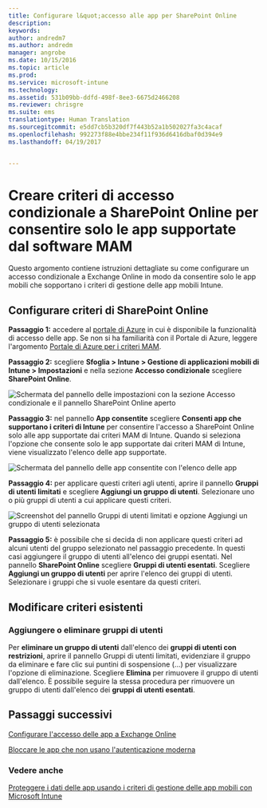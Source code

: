 ```yaml
---
title: Configurare l&quot;accesso alle app per SharePoint Online
description: 
keywords: 
author: andredm7
ms.author: andredm
manager: angrobe
ms.date: 10/15/2016
ms.topic: article
ms.prod: 
ms.service: microsoft-intune
ms.technology: 
ms.assetid: 531b09bb-ddfd-498f-8ee3-6675d2466208
ms.reviewer: chrisgre
ms.suite: ems
translationtype: Human Translation
ms.sourcegitcommit: e5dd7cb5b320df7f443b52a1b502027fa3c4acaf
ms.openlocfilehash: 992273f88e4bbe234f11f936d6416dbaf0d394e9
ms.lasthandoff: 04/19/2017


---
```


# <a name="create-a-sharepoint-online-conditional-access-policy-to-only-allow-apps-supported-by-mam"></a>Creare criteri di accesso condizionale a SharePoint Online per consentire solo le app supportate dal software MAM
Questo argomento contiene istruzioni dettagliate su come configurare un accesso condizionale a Exchange Online in modo da consentire solo le app mobili che sopportano i criteri di gestione delle app mobili Intune.

## <a name="configure-a-sharepoint-online-policy"></a>Configurare criteri di SharePoint Online
**Passaggio 1:** accedere al [portale di Azure](https://portal.azure.com) in cui è disponibile la funzionalità di accesso delle app. Se non si ha familiarità con il Portale di Azure, leggere l'argomento [Portale di Azure per i criteri MAM](azure-portal-for-microsoft-intune-mam-policies.md).

**Passaggio 2:** scegliere **Sfoglia > Intune > Gestione di applicazioni mobili di Intune > Impostazioni** e nella sezione **Accesso condizionale** scegliere **SharePoint Online**.

![Schermata del pannello delle impostazioni con la sezione Accesso condizionale e il pannello SharePoint Online aperto](../media/mam-ca-settings-spo.png)

**Passaggio 3:** nel pannello **App consentite** scegliere **Consenti app che supportano i criteri di Intune** per consentire l'accesso a SharePoint Online solo alle app supportate dai criteri MAM di Intune. Quando si seleziona l'opzione che consente solo le app supportate dai criteri MAM di Intune, viene visualizzato l'elenco delle app supportate.

![Schermata del pannello delle app consentite con l'elenco delle app](../media/mam-ca-spo-allowed-apps.png)

**Passaggio 4:** per applicare questi criteri agli utenti, aprire il pannello **Gruppi di utenti limitati** e scegliere **Aggiungi un gruppo di utenti**. Selezionare uno o più gruppi di utenti a cui applicare questi criteri.

![Screenshot del pannello Gruppi di utenti limitati e opzione Aggiungi un gruppo di utenti selezionata](../media/mam-ca-spo-restricted-groups.png)


**Passaggio 5:** è possibile che si decida di non applicare questi criteri ad alcuni utenti del gruppo selezionato nel passaggio precedente. In questi casi aggiungere il gruppo di utenti all'elenco dei gruppi esentati. Nel pannello **SharePoint Online** scegliere **Gruppi di utenti esentati**. Scegliere **Aggiungi un gruppo di utenti** per aprire l'elenco dei gruppi di utenti. Selezionare i gruppi che si vuole esentare da questi criteri.  

## <a name="modifying-an-existing-policy"></a>Modificare criteri esistenti
### <a name="adding-or-deleting-user-groups"></a>Aggiungere o eliminare gruppi di utenti
Per **eliminare un gruppo di utenti** dall'elenco dei **gruppi di utenti con restrizioni**, aprire il pannello Gruppi di utenti limitati, evidenziare il gruppo da eliminare e fare clic sui puntini di sospensione (...) per visualizzare l'opzione di eliminazione. Scegliere **Elimina** per rimuovere il gruppo di utenti dall'elenco. È possibile seguire la stessa procedura per rimuovere un gruppo di utenti dall'elenco dei **gruppi di utenti esentati**.


## <a name="next-steps"></a>Passaggi successivi
[Configurare l'accesso delle app a Exchange Online](mam-ca-for-exchange-online.md)

[Bloccare le app che non usano l'autenticazione moderna](block-apps-with-no-modern-authentication.md)

### <a name="see-also"></a>Vedere anche

[Proteggere i dati delle app usando i criteri di gestione delle app mobili con Microsoft Intune](protect-app-data-using-mobile-app-management-policies-with-microsoft-intune.md)

